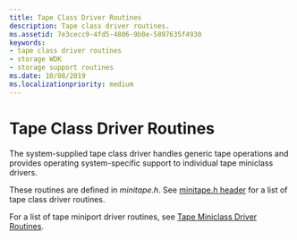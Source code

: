 ```yaml
---
title: Tape Class Driver Routines
description: Tape class driver routines.
ms.assetid: 7e3cecc9-4fd5-4806-9b0e-5897635f4930
keywords:
- tape class driver routines
- storage WDK
- storage support routines
ms.date: 10/08/2019
ms.localizationpriority: medium
---
```


# Tape Class Driver Routines

The system-supplied tape class driver handles generic tape operations and provides operating system-specific support to individual tape miniclass drivers.

These routines are defined in *minitape.h*. See [minitape.h header](https://docs.microsoft.com/windows-hardware/drivers/ddi/minitape/) for a list of tape class driver routines.

For a list of tape miniport driver routines, see [Tape Miniclass Driver Routines](tape-miniclass-driver-routines.md).
